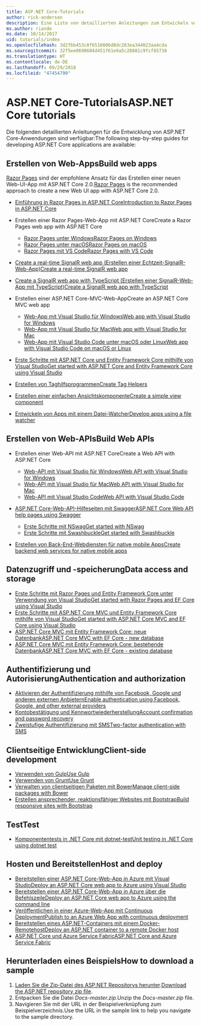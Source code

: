 ```yaml
---
title: ASP.NET Core-Tutorials
author: rick-anderson
description: Eine Liste von detaillierten Anleitungen zum Entwickeln von ASP.NET Core-Anwendungen
ms.author: riande
ms.date: 10/14/2017
uid: tutorials/index
ms.openlocfilehash: 3d2fbb453c8f6510806d8dc263ea344023aa4cda
ms.sourcegitcommit: 32f5ee0690604d451f61e9a5c28881c9fcf85738
ms.translationtype: HT
ms.contentlocale: de-DE
ms.lasthandoff: 09/29/2018
ms.locfileid: "47454790"
---
```

# <a name="aspnet-core-tutorials"></a><span data-ttu-id="62ea2-103">ASP.NET Core-Tutorials</span><span class="sxs-lookup"><span data-stu-id="62ea2-103">ASP.NET Core tutorials</span></span>

<span data-ttu-id="62ea2-104">Die folgenden detaillierten Anleitungen für die Entwicklung von ASP.NET Core-Anwendungen sind verfügbar:</span><span class="sxs-lookup"><span data-stu-id="62ea2-104">The following step-by-step guides for developing ASP.NET Core applications are available:</span></span>

## <a name="build-web-apps"></a><span data-ttu-id="62ea2-105">Erstellen von Web-Apps</span><span class="sxs-lookup"><span data-stu-id="62ea2-105">Build web apps</span></span>

<span data-ttu-id="62ea2-106">[Razor Pages](xref:razor-pages/index) sind der empfohlene Ansatz für das Erstellen einer neuen Web-UI-App mit ASP.NET Core 2.0.</span><span class="sxs-lookup"><span data-stu-id="62ea2-106">[Razor Pages](xref:razor-pages/index) is the recommended approach to create a new Web UI app with ASP.NET Core 2.0.</span></span>

* [<span data-ttu-id="62ea2-107">Einführung in Razor Pages in ASP.NET Core</span><span class="sxs-lookup"><span data-stu-id="62ea2-107">Introduction to Razor Pages in ASP.NET Core</span></span>](xref:razor-pages/index)
* <span data-ttu-id="62ea2-108">Erstellen einer Razor Pages-Web-App mit ASP.NET Core</span><span class="sxs-lookup"><span data-stu-id="62ea2-108">Create a Razor Pages web app with ASP.NET Core</span></span>

   * [<span data-ttu-id="62ea2-109">Razor Pages unter Windows</span><span class="sxs-lookup"><span data-stu-id="62ea2-109">Razor Pages on Windows</span></span>](xref:tutorials/razor-pages/index)
   * [<span data-ttu-id="62ea2-110">Razor Pages unter macOS</span><span class="sxs-lookup"><span data-stu-id="62ea2-110">Razor Pages on macOS</span></span>](xref:tutorials/razor-pages-mac/index)
   * [<span data-ttu-id="62ea2-111">Razor Pages mit VS Code</span><span class="sxs-lookup"><span data-stu-id="62ea2-111">Razor Pages with VS Code</span></span>](xref:tutorials/razor-pages-vsc/index)  

* [<span data-ttu-id="62ea2-112">Create a real-time SignalR web app (Erstellen einer Echtzeit-SignalR-Web-App)</span><span class="sxs-lookup"><span data-stu-id="62ea2-112">Create a real-time SignalR web app</span></span>](xref:tutorials/signalr)
* [<span data-ttu-id="62ea2-113">Create a SignalR web app with TypeScript (Erstellen einer SignalR-Web-App mit TypeScript)</span><span class="sxs-lookup"><span data-stu-id="62ea2-113">Create a SignalR web app with TypeScript</span></span>](xref:tutorials/signalr-typescript-webpack)

* <span data-ttu-id="62ea2-114">Erstellen einer ASP.NET Core-MVC-Web-App</span><span class="sxs-lookup"><span data-stu-id="62ea2-114">Create an ASP.NET Core MVC web app</span></span>

   * [<span data-ttu-id="62ea2-115">Web-App mit Visual Studio für Windows</span><span class="sxs-lookup"><span data-stu-id="62ea2-115">Web app with Visual Studio for Windows</span></span>](xref:tutorials/first-mvc-app/index)
   * [<span data-ttu-id="62ea2-116">Web-App mit Visual Studio für Mac</span><span class="sxs-lookup"><span data-stu-id="62ea2-116">Web app with Visual Studio for Mac</span></span>](xref:tutorials/first-mvc-app-mac/index)
   * [<span data-ttu-id="62ea2-117">Web-App mit Visual Studio Code unter macOS oder Linux</span><span class="sxs-lookup"><span data-stu-id="62ea2-117">Web app with Visual Studio Code on macOS or Linux</span></span>](xref:tutorials/first-mvc-app-xplat/index)

* [<span data-ttu-id="62ea2-118">Erste Schritte mit ASP.NET Core und Entity Framework Core mithilfe von Visual Studio</span><span class="sxs-lookup"><span data-stu-id="62ea2-118">Get started with ASP.NET Core and Entity Framework Core using Visual Studio</span></span>](xref:data/ef-mvc/index)
* [<span data-ttu-id="62ea2-119">Erstellen von Taghilfsprogrammen</span><span class="sxs-lookup"><span data-stu-id="62ea2-119">Create Tag Helpers</span></span>](xref:mvc/views/tag-helpers/authoring)
* [<span data-ttu-id="62ea2-120">Erstellen einer einfachen Ansichtskomponente</span><span class="sxs-lookup"><span data-stu-id="62ea2-120">Create a simple view component</span></span>](xref:mvc/views/view-components#walkthrough-creating-a-simple-view-component)
* [<span data-ttu-id="62ea2-121">Entwickeln von Apps mit einem Datei-Watcher</span><span class="sxs-lookup"><span data-stu-id="62ea2-121">Develop apps using a file watcher</span></span>](xref:tutorials/dotnet-watch)

## <a name="build-web-apis"></a><span data-ttu-id="62ea2-122">Erstellen von Web-APIs</span><span class="sxs-lookup"><span data-stu-id="62ea2-122">Build Web APIs</span></span>

* <span data-ttu-id="62ea2-123">Erstellen einer Web-API mit ASP.NET Core</span><span class="sxs-lookup"><span data-stu-id="62ea2-123">Create a Web API with ASP.NET Core</span></span>

  * [<span data-ttu-id="62ea2-124">Web-API mit Visual Studio für Windows</span><span class="sxs-lookup"><span data-stu-id="62ea2-124">Web API with Visual Studio for Windows</span></span>](xref:tutorials/first-web-api)
  * [<span data-ttu-id="62ea2-125">Web-API mit Visual Studio für Mac</span><span class="sxs-lookup"><span data-stu-id="62ea2-125">Web API with Visual Studio for Mac</span></span>](xref:tutorials/first-web-api-mac)
  * [<span data-ttu-id="62ea2-126">Web-API mit Visual Studio Code</span><span class="sxs-lookup"><span data-stu-id="62ea2-126">Web API with Visual Studio Code</span></span>](xref:tutorials/web-api-vsc)

* [<span data-ttu-id="62ea2-127">ASP.NET Core-Web-API-Hilfeseiten mit Swagger</span><span class="sxs-lookup"><span data-stu-id="62ea2-127">ASP.NET Core Web API help pages using Swagger</span></span>](xref:tutorials/web-api-help-pages-using-swagger)
  * [<span data-ttu-id="62ea2-128">Erste Schritte mit NSwag</span><span class="sxs-lookup"><span data-stu-id="62ea2-128">Get started with NSwag</span></span>](xref:tutorials/get-started-with-nswag)
  * [<span data-ttu-id="62ea2-129">Erste Schritte mit Swashbuckle</span><span class="sxs-lookup"><span data-stu-id="62ea2-129">Get started with Swashbuckle</span></span>](xref:tutorials/get-started-with-swashbuckle)

* [<span data-ttu-id="62ea2-130">Erstellen von Back-End-Webdiensten für native mobile Apps</span><span class="sxs-lookup"><span data-stu-id="62ea2-130">Create backend web services for native mobile apps</span></span>](xref:mobile/native-mobile-backend)

## <a name="data-access-and-storage"></a><span data-ttu-id="62ea2-131">Datenzugriff und -speicherung</span><span class="sxs-lookup"><span data-stu-id="62ea2-131">Data access and storage</span></span>

* [<span data-ttu-id="62ea2-132">Erste Schritte mit Razor Pages und Entity Framework Core unter Verwendung von Visual Studio</span><span class="sxs-lookup"><span data-stu-id="62ea2-132">Get started with Razor Pages and EF Core using Visual Studio</span></span>](xref:data/ef-rp/intro)
* [<span data-ttu-id="62ea2-133">Erste Schritte mit ASP.NET Core MVC und Entity Framework Core mithilfe von Visual Studio</span><span class="sxs-lookup"><span data-stu-id="62ea2-133">Get started with ASP.NET Core MVC and EF Core using Visual Studio</span></span>](xref:data/ef-mvc/index)
* [<span data-ttu-id="62ea2-134">ASP.NET Core MVC mit Entity Framework Core: neue Datenbank</span><span class="sxs-lookup"><span data-stu-id="62ea2-134">ASP.NET Core MVC with EF Core - new database</span></span>](/ef/core/get-started/aspnetcore/new-db)
* [<span data-ttu-id="62ea2-135">ASP.NET Core MVC mit Entity Framework Core: bestehende Datenbank</span><span class="sxs-lookup"><span data-stu-id="62ea2-135">ASP.NET Core MVC with EF Core - existing database</span></span>](/ef/core/get-started/aspnetcore/existing-db)

## <a name="authentication-and-authorization"></a><span data-ttu-id="62ea2-136">Authentifizierung und Autorisierung</span><span class="sxs-lookup"><span data-stu-id="62ea2-136">Authentication and authorization</span></span>

* [<span data-ttu-id="62ea2-137">Aktivieren der Authentifizierung mithilfe von Facebook, Google und anderen externen Anbietern</span><span class="sxs-lookup"><span data-stu-id="62ea2-137">Enable authentication using Facebook, Google, and other external providers</span></span>](xref:security/authentication/social/index)
* [<span data-ttu-id="62ea2-138">Kontobestätigung und Kennwortwiederherstellung</span><span class="sxs-lookup"><span data-stu-id="62ea2-138">Account confirmation and password recovery</span></span>](xref:security/authentication/accconfirm)
* [<span data-ttu-id="62ea2-139">Zweistufige Authentifizierung mit SMS</span><span class="sxs-lookup"><span data-stu-id="62ea2-139">Two-factor authentication with SMS</span></span>](xref:security/authentication/2fa)

## <a name="client-side-development"></a><span data-ttu-id="62ea2-140">Clientseitige Entwicklung</span><span class="sxs-lookup"><span data-stu-id="62ea2-140">Client-side development</span></span>

* [<span data-ttu-id="62ea2-141">Verwenden von Gulp</span><span class="sxs-lookup"><span data-stu-id="62ea2-141">Use Gulp</span></span>](xref:client-side/using-gulp)
* [<span data-ttu-id="62ea2-142">Verwenden von Grunt</span><span class="sxs-lookup"><span data-stu-id="62ea2-142">Use Grunt</span></span>](xref:client-side/using-grunt)
* [<span data-ttu-id="62ea2-143">Verwalten von clientseitigen Paketen mit Bower</span><span class="sxs-lookup"><span data-stu-id="62ea2-143">Manage client-side packages with Bower</span></span>](xref:client-side/bower)
* [<span data-ttu-id="62ea2-144">Erstellen ansprechender, reaktionsfähiger Websites mit Bootstrap</span><span class="sxs-lookup"><span data-stu-id="62ea2-144">Build responsive sites with Bootstrap</span></span>](xref:client-side/bootstrap)

## <a name="test"></a><span data-ttu-id="62ea2-145">Test</span><span class="sxs-lookup"><span data-stu-id="62ea2-145">Test</span></span>

* [<span data-ttu-id="62ea2-146">Komponententests in .NET Core mit dotnet-test</span><span class="sxs-lookup"><span data-stu-id="62ea2-146">Unit testing in .NET Core using dotnet test</span></span>](/dotnet/articles/core/testing/unit-testing-with-dotnet-test)

## <a name="host-and-deploy"></a><span data-ttu-id="62ea2-147">Hosten und Bereitstellen</span><span class="sxs-lookup"><span data-stu-id="62ea2-147">Host and deploy</span></span>

* [<span data-ttu-id="62ea2-148">Bereitstellen einer ASP.NET Core-Web-App in Azure mit Visual Studio</span><span class="sxs-lookup"><span data-stu-id="62ea2-148">Deploy an ASP.NET Core web app to Azure using Visual Studio</span></span>](xref:tutorials/publish-to-azure-webapp-using-vs)
* [<span data-ttu-id="62ea2-149">Bereitstellen einer ASP.NET Core-Web-App in Azure über die Befehlszeile</span><span class="sxs-lookup"><span data-stu-id="62ea2-149">Deploy an ASP.NET Core web app to Azure using the command line</span></span>](/azure/app-service/app-service-web-get-started-dotnet)
* [<span data-ttu-id="62ea2-150">Veröffentlichen in einer Azure-Web-App mit Continuous Deployment</span><span class="sxs-lookup"><span data-stu-id="62ea2-150">Publish to an Azure Web App with continuous deployment</span></span>](xref:host-and-deploy/azure-apps/azure-continuous-deployment)
* [<span data-ttu-id="62ea2-151">Bereitstellen eines ASP.NET-Containers mit einem Docker-Remotehost</span><span class="sxs-lookup"><span data-stu-id="62ea2-151">Deploy an ASP.NET container to a remote Docker host</span></span>](/azure/vs-azure-tools-docker-hosting-web-apps-in-docker)
* [<span data-ttu-id="62ea2-152">ASP.NET Core und Azure Service Fabric</span><span class="sxs-lookup"><span data-stu-id="62ea2-152">ASP.NET Core and Azure Service Fabric</span></span>](/azure/service-fabric/service-fabric-add-a-web-frontend)

<a name="download"></a>
## <a name="how-to-download-a-sample"></a><span data-ttu-id="62ea2-153">Herunterladen eines Beispiels</span><span class="sxs-lookup"><span data-stu-id="62ea2-153">How to download a sample</span></span>

1. <span data-ttu-id="62ea2-154">[Laden Sie die Zip-Datei des ASP.NET Repositorys herunter](https://codeload.github.com/aspnet/Docs/zip/master).</span><span class="sxs-lookup"><span data-stu-id="62ea2-154">[Download the ASP.NET repository zip file](https://codeload.github.com/aspnet/Docs/zip/master).</span></span>
1. <span data-ttu-id="62ea2-155">Entpacken Sie die Datei *Docs-master.zip*.</span><span class="sxs-lookup"><span data-stu-id="62ea2-155">Unzip the *Docs-master.zip* file.</span></span>
1. <span data-ttu-id="62ea2-156">Navigieren Sie mit der URL in der Beispielverknüpfung zum Beispielverzeichnis.</span><span class="sxs-lookup"><span data-stu-id="62ea2-156">Use the URL in the sample link to help you navigate to the sample directory.</span></span>
